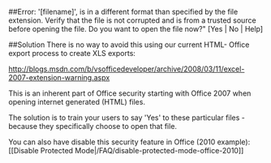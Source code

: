 ##Error:
'[filename]', is in a different format than specified by the file extension. Verify that the file is not corrupted and is from a trusted source before opening the file. Do you want to open the file now?"  [Yes | No | Help]

##Solution
There is no way to avoid this using our current HTML- Office export process to create XLS exports:

http://blogs.msdn.com/b/vsofficedeveloper/archive/2008/03/11/excel-2007-extension-warning.aspx

This is an inherent part of Office security starting with Office 2007 when opening internet generated (HTML) files. 

The solution is to train your users to say 'Yes' to these particular files - because they specifically choose to open that file.

You can also have disable this security feature in Office (2010 example):
[[Disable Protected Mode|/FAQ/disable-protected-mode-office-2010]]

